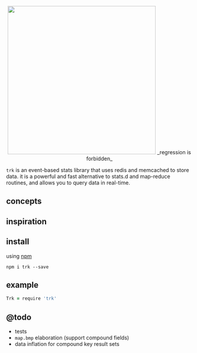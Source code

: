 <p align="center">
  <img src="https://taky.s3.amazonaws.com/61hnjexonow4.png" width="400">
  _regression is forbidden_
</p>

`trk` is an event-based stats library that uses redis and memcached to store data.
it is a powerful and fast alternative to stats.d and map-reduce routines, and
allows you to query data in real-time.

## concepts

## inspiration

## install

using [npm](https://npmjs.org)

```
npm i trk --save
```

## example
``` coffeescript
Trk = require 'trk'
```

## @todo
  - tests
  - `map.bmp` elaboration (support compound fields)
  - data inflation for compound key result sets


